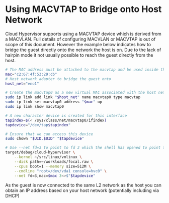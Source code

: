 # Using MACVTAP to Bridge onto Host Network

Cloud Hypervisor supports using a MACVTAP device which is derived from a MACVLAN. Full details of configuring MACVLAN or MACVTAP is out of scope of this document. However the example below indicates how to bridge the guest directly onto the network the host is on. Due to the lack of hairpin mode it not usually possible to reach the guest directly from the host.

```bash
# The MAC address must be attached to the macvtap and be used inside the guest
mac="c2:67:4f:53:29:cb"
# Host network adapter to bridge the guest onto
host_net="eno1"

# Create the macvtap0 as a new virtual MAC associated with the host network
sudo ip link add link "$host_net" name macvtap0 type macvtap
sudo ip link set macvtap0 address "$mac" up
sudo ip link show macvtap0

# A new character device is created for this interface
tapindex=$(< /sys/class/net/macvtap0/ifindex)
tapdevice="/dev/tap$tapindex"

# Ensure that we can access this device
sudo chown "$UID.$UID" "$tapdevice"

# Use --net fd=3 to point to fd 3 which the shell has opened to point to the /dev/tapN device
target/debug/cloud-hypervisor \
	--kernel ~/src/linux/vmlinux \
	--disk path=~/workloads/focal.raw \
	--cpus boot=1 --memory size=512M \
	--cmdline "root=/dev/vda1 console=hvc0" \
    --net fd=3,mac=$mac 3<>$"$tapdevice"
```

As the guest is now connected to the same L2 network as the host you can obtain an IP address based on your host network (potentially including via DHCP)
